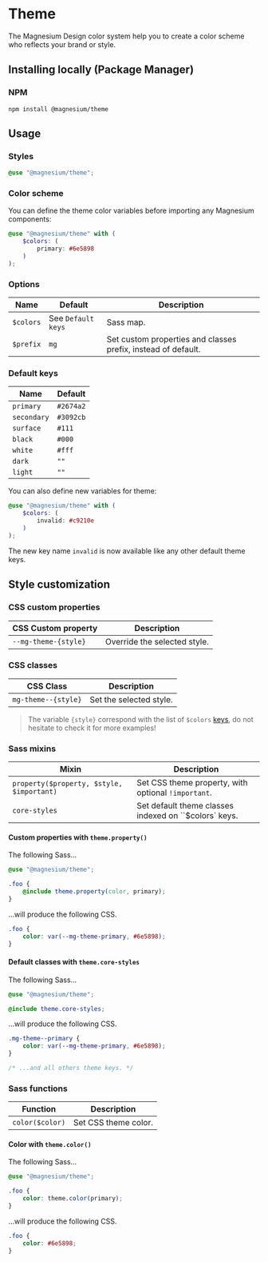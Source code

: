 # Theme

The Magnesium Design color system help you to create a color scheme who reflects your brand or style.

## Installing locally (Package Manager)

### NPM

```shell
npm install @magnesium/theme
```

## Usage

### Styles

```scss
@use "@magnesium/theme";
```

### Color scheme

You can define the theme color variables before importing any Magnesium components:

```scss
@use "@magnesium/theme" with (
    $colors: (
        primary: #6e5898
    )
);
```

### Options

| Name      | Default            | Description                                                   |
|-----------|--------------------|---------------------------------------------------------------|
| `$colors` | See `Default keys` | Sass map.                                                     |
| `$prefix` | `mg`               | Set custom properties and classes prefix, instead of default. |

### Default keys

| Name        | Default   |
|-------------|-----------|
| `primary`   | `#2674a2` |
| `secondary` | `#3092cb` |
| `surface`   | `#111`    |
| `black`     | `#000`    |
| `white`     | `#fff`    |
| `dark`      | `""`      |
| `light`     | `""`      |

You can also define new variables for theme:

```scss
@use "@magnesium/theme" with (
    $colors: (
        invalid: #c9210e
    )
);
```

The new key name `invalid` is now available like any other default theme keys.

## Style customization

### CSS custom properties

| CSS Custom property  | Description                  |
|----------------------|------------------------------|
| `--mg-theme-{style}` | Override the selected style. |

### CSS classes

| CSS Class           | Description             |
|---------------------|-------------------------|
| `mg-theme--{style}` | Set the selected style. |

> The variable `{style}` correspond with the list of `$colors` [keys](#default-keys), do not hesitate to check it for
> more examples!

### Sass mixins

| Mixin                                     | Description                                           |
|-------------------------------------------|-------------------------------------------------------|
| `property($property, $style, $important)` | Set CSS theme property, with optional `!important`.   |
| `core-styles`                            | Set default theme classes indexed on ``$colors` keys. |

#### Custom properties with `theme.property()`

The following Sass...

```scss
@use "@magnesium/theme";

.foo {
    @include theme.property(color, primary);
}
```

...will produce the following CSS.

```css
.foo {
    color: var(--mg-theme-primary, #6e5898);
}
```

#### Default classes with `theme.core-styles`

The following Sass...

```scss
@use "@magnesium/theme";

@include theme.core-styles;
```

...will produce the following CSS.

```css
.mg-theme--primary {
    color: var(--mg-theme-primary, #6e5898);
}

/* ...and all others theme keys. */
```

### Sass functions

| Function        | Description          |
|-----------------|----------------------|
| `color($color)` | Set CSS theme color. |

#### Color with `theme.color()`

The following Sass...

```scss
@use "@magnesium/theme";

.foo {
    color: theme.color(primary);
}
```

...will produce the following CSS.

```css
.foo {
    color: #6e5898;
}
```
